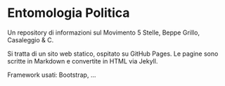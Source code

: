 Entomologia Politica
======================

Un repository di informazioni sul Movimento 5 Stelle, Beppe Grillo, Casaleggio & C.

Si tratta di un sito web statico, ospitato su GitHub Pages.
Le pagine sono scritte in Markdown e convertite in HTML via Jekyll.

Framework usati: Bootstrap, ...


